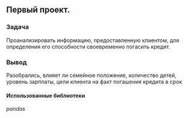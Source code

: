 ## Первый проект. 

### Задача 
Проанализировать информацию, предоставленную клиентом, для определения его способности своевременно погасить кредит.

### Вывод
Разобрались, влияет ли семейное положение, количество детей, уровень зарплаты, цели клиента на факт погашения кредита в срок

#### Использованные библиотеки
*pandas*
